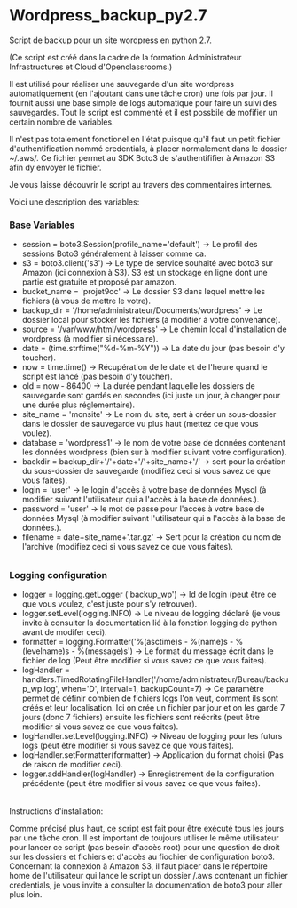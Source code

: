 # Wordpress_backup_py2.7
Script de backup pour un site wordpress en python 2.7.

(Ce script est créé dans la cadre de la formation Administrateur Infrastructures et Cloud d'Openclassrooms.)

Il est utilisé pour réaliser une sauvegarde d'un site wordpress automatiquement (en l'ajoutant dans une tâche cron) une fois par jour. Il fournit aussi une base simple de logs automatique pour faire un suivi des sauvegardes.
Tout le script est commenté et il est possbile de mofifier un certain nombre de variables. 

Il n'est pas totalement fonctionel en l'état puisque qu'il faut un petit fichier d'authentification nommé credentials, à placer normalement dans le dossier ~/.aws/.
Ce fichier permet au SDK Boto3 de s'authentififier à Amazon S3 afin dy envoyer le fichier.

Je vous laisse découvrir le script au travers des commentaires internes.

Voici une description des variables:

### Base Variables ###
- session = boto3.Session(profile_name='default') -> Le profil des sessions Boto3 généralement à laisser comme ca.
- s3 = boto3.client('s3')	-> Le type de service souhaité avec boto3 sur Amazon (ici connexion à S3). S3 est un stockage en ligne dont une partie est gratuite et proposé par amazon.					
- bucket_name = 'projet9oc'	-> Le dossier S3 dans lequel mettre les fichiers (à vous de mettre le votre).
- backup_dir = '/home/administrateur/Documents/wordpress'	-> Le dossier local pour stocker les fichiers (à modifier à votre convenance).
- source = '/var/www/html/wordpress' -> Le chemin local d'installation de wordpress (à modifier si nécessaire).
- date = (time.strftime("%d-%m-%Y")) -> La date du jour (pas besoin d'y toucher).
- now = time.time()	-> Récupération de le date et de l'heure quand le script est lancé (pas besoin d'y toucher).
- old = now - 86400	-> La durée pendant laquelle les dossiers de sauvegarde sont gardés en secondes (ici juste un jour, à changer pour une durée plus réglementaire).
- site_name = 'monsite'	-> Le nom du site, sert à créer un sous-dossier dans le dossier de sauvegarde vu plus haut (mettez ce que vous voulez).
- database = 'wordpress1'	-> le nom de votre base de données contenant les données wordpress (bien sur à modifier suivant votre configuration).
- backdir = backup_dir+'/'+date+'/'+site_name+'/'	-> sert pour la création du sous-dossier de sauvegarde (modifiez ceci si vous savez ce que vous faites).
- login = 'user' -> le login d'accès à votre base de données Mysql (à modifier suivant l'utilisateur qui a l'accès à la base de données.).
- password = 'user'	-> le mot de passe pour l'accès à votre base de données Mysql (à modifier suivant l'utilisateur qui a l'accès à la base de données.).
- filename = date+site_name+'.tar.gz' -> Sert pour la création du nom de l'archive (modifiez ceci si vous savez ce que vous faites).
######

### Logging configuration ###
- logger = logging.getLogger ('backup_wp')	-> Id de login (peut être ce que vous voulez, c'est juste pour s'y retrouver).
- logger.setLevel(logging.INFO)	-> Le niveau de logging déclaré (je vous invite à consulter la documentation lié à la fonction logging de python avant de modifer ceci).
- formatter = logging.Formatter('%(asctime)s - %(name)s - %(levelname)s - %(message)s')	-> Le format du message écrit dans le fichier de log (Peut être modifier si vous savez ce que vous faites).
- logHandler = handlers.TimedRotatingFileHandler('/home/administrateur/Bureau/backup_wp.log', when='D', interval=1, backupCount=7) -> Ce paramètre permet de définir combien de fichiers logs l'on veut, comment ils sont créés et leur localisation. Ici on crée un fichier par jour et on les garde 7 jours (donc 7 fichiers) ensuite les fichiers sont réécrits (peut être modifier si vous savez ce que vous faites).
- logHandler.setLevel(logging.INFO)	-> Niveau de logging pour les futurs logs (peut être modifier si vous savez ce que vous faites).
- logHandler.setFormatter(formatter) -> Application du format choisi  (Pas de raison de modifier ceci).
- logger.addHandler(logHandler) -> Enregistrement de la configuration précédente (peut être modifier si vous savez ce que vous faites).
######

Instructions d'installation:

Comme précisé plus haut, ce script est fait pour être exécuté tous les jours par une tâche cron. Il est important de toujours utiliser le même utilisateur pour lancer ce script (pas besoin d'accès root) pour une question de droit sur les dossiers et fichiers et d'accès au fiochier de configuration boto3.
Concernant la connexion à Amazon S3, il faut placer dans le répertoire home de l'utilisateur qui lance le script un dossier /.aws contenant un fichier credentials, je vous invite à consulter la documentation de boto3 pour aller plus loin. 
